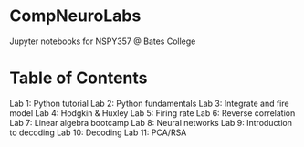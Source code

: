 # CompNeuroLabs
Jupyter notebooks for NSPY357 @ Bates College

# Table of Contents
Lab 1: Python tutorial
Lab 2: Python fundamentals
Lab 3: Integrate and fire model
Lab 4: Hodgkin & Huxley
Lab 5: Firing rate
Lab 6: Reverse correlation
Lab 7: Linear algebra bootcamp
Lab 8: Neural networks
Lab 9: Introduction to decoding
Lab 10: Decoding
Lab 11: PCA/RSA
